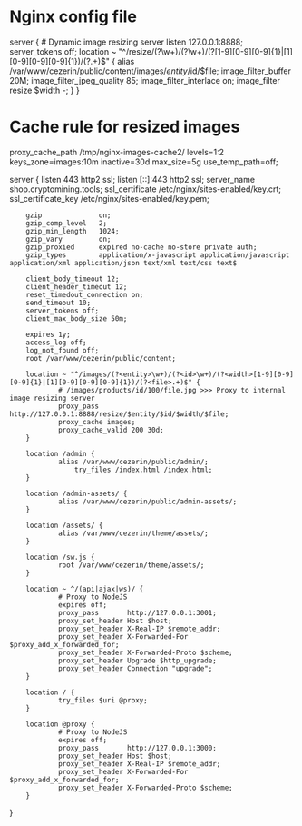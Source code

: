 # Nginx config file
server {
        # Dynamic image resizing server
        listen 127.0.0.1:8888;
        server_tokens off;
        location ~ "^/resize/(?<entity>\w+)/(?<id>\w+)/(?<width>[1-9][0-9][0-9]{1}|[1][0-9][0-9][0-9]{1})/(?<file>.+)$" {
                alias /var/www/cezerin/public/content/images/$entity/$id/$file;
                image_filter_buffer 20M;
                image_filter_jpeg_quality 85;
                image_filter_interlace on;
                image_filter resize $width -;
        }
}

# Cache rule for resized images
proxy_cache_path /tmp/nginx-images-cache2/ levels=1:2 keys_zone=images:10m inactive=30d max_size=5g use_temp_path=off;

server {
				listen 443 http2 ssl;
        listen [::]:443 http2 ssl;
        server_name shop.cryptomining.tools;
        ssl_certificate /etc/nginx/sites-enabled/key.crt;
        ssl_certificate_key /etc/nginx/sites-enabled/key.pem;

        gzip              on;
        gzip_comp_level   2;
        gzip_min_length   1024;
        gzip_vary         on;
        gzip_proxied      expired no-cache no-store private auth;
        gzip_types        application/x-javascript application/javascript application/xml application/json text/xml text/css text$

        client_body_timeout 12;
        client_header_timeout 12;
        reset_timedout_connection on;
        send_timeout 10;
        server_tokens off;
        client_max_body_size 50m;

        expires 1y;
        access_log off;
        log_not_found off;
        root /var/www/cezerin/public/content;

        location ~ "^/images/(?<entity>\w+)/(?<id>\w+)/(?<width>[1-9][0-9][0-9]{1}|[1][0-9][0-9][0-9]{1})/(?<file>.+)$" {
                # /images/products/id/100/file.jpg >>> Proxy to internal image resizing server
                proxy_pass http://127.0.0.1:8888/resize/$entity/$id/$width/$file;
                proxy_cache images;
                proxy_cache_valid 200 30d;
        }

        location /admin {
                alias /var/www/cezerin/public/admin/;
		            try_files /index.html /index.html;
        }

        location /admin-assets/ {
                alias /var/www/cezerin/public/admin-assets/;
        }

        location /assets/ {
                alias /var/www/cezerin/theme/assets/;
        }

        location /sw.js {
                root /var/www/cezerin/theme/assets/;
        }

        location ~ ^/(api|ajax|ws)/ {
                # Proxy to NodeJS
                expires off;
                proxy_pass       http://127.0.0.1:3001;
                proxy_set_header Host $host;
                proxy_set_header X-Real-IP $remote_addr;
                proxy_set_header X-Forwarded-For $proxy_add_x_forwarded_for;
                proxy_set_header X-Forwarded-Proto $scheme;
                proxy_set_header Upgrade $http_upgrade;
                proxy_set_header Connection "upgrade";
        }

        location / {
                try_files $uri @proxy;
        }

        location @proxy {
                # Proxy to NodeJS
                expires off;
                proxy_pass       http://127.0.0.1:3000;
                proxy_set_header Host $host;
                proxy_set_header X-Real-IP $remote_addr;
                proxy_set_header X-Forwarded-For $proxy_add_x_forwarded_for;
                proxy_set_header X-Forwarded-Proto $scheme;
        }
}
